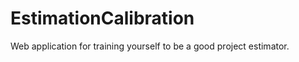 EstimationCalibration
=====================

Web application for training yourself to be a good project estimator.
